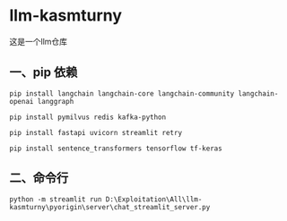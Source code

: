 # llm-kasmturny
这是一个llm仓库
## 一、pip 依赖
```
pip install langchain langchain-core langchain-community langchain-openai langgraph

pip install pymilvus redis kafka-python

pip install fastapi uvicorn streamlit retry

pip install sentence_transformers tensorflow tf-keras
```
## 二、命令行
```
python -m streamlit run D:\Exploitation\All\llm-kasmturny\pyorigin\server\chat_streamlit_server.py
```